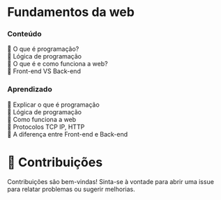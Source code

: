 # Fundamentos da web

### Conteúdo
🔸 O que é programação? <br>
🔸 Lógica de programação <br>
🔸 O que é e como funciona a web? <br>
🔸 Front-end VS Back-end

### Aprendizado
🔹 Explicar o que é programação <br>
🔹 Lógica de programação <br>
🔹 Como funciona a web <br>
🔹 Protocolos TCP IP, HTTP <br>
🔹 A diferença entre Front-end e Back-end <br>

# 🤝 Contribuições
 <p align="jistify">Contribuições são bem-vindas! Sinta-se à vontade para abrir uma issue para relatar problemas ou sugerir melhorias.</p>
